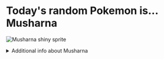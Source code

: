 # Today's random Pokemon is... Musharna

![Musharna shiny sprite](https://raw.githubusercontent.com/PokeAPI/sprites/master/sprites/pokemon/shiny/518.png)

<details>
<summary>Additional info about Musharna</summary>

| srpite type | image |
|------|------|
| back_default | ![Musharna back_default sprite](https://raw.githubusercontent.com/PokeAPI/sprites/master/sprites/pokemon/back/518.png) |
| back_shiny | ![Musharna back_shiny sprite](https://raw.githubusercontent.com/PokeAPI/sprites/master/sprites/pokemon/back/shiny/518.png) |
| front_default | ![Musharna front_default sprite](https://raw.githubusercontent.com/PokeAPI/sprites/master/sprites/pokemon/518.png) | </details>